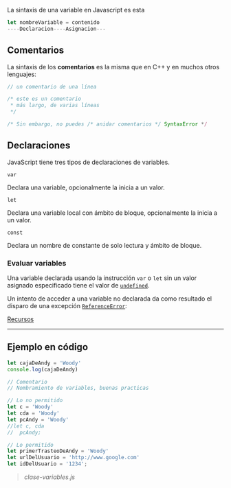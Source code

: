 
La sintaxis de una variable en Javascript es esta 

```javascript
let nombreVariable = contenido
----Declaracion----Asignacion---
```
## Comentarios

La sintaxis de los **comentarios** es la misma que en C++ y en muchos otros lenguajes:
```javascript
// un comentario de una línea

/* este es un comentario
 * más largo, de varias líneas
 */

/* Sin embargo, no puedes /* anidar comentarios */ SyntaxError */
```

## Declaraciones

JavaScript tiene tres tipos de declaraciones de variables.

`var`

Declara una variable, opcionalmente la inicia a un valor.

`let`

Declara una variable local con ámbito de bloque, opcionalmente la inicia a un valor.

`const`

Declara un nombre de constante de solo lectura y ámbito de bloque.

### Evaluar variables

Una variable declarada usando la instrucción `var` o `let` sin un valor asignado especificado tiene el valor de [`undefined`](https://developer.mozilla.org/es/docs/Web/JavaScript/Reference/Global_Objects/undefined).

Un intento de acceder a una variable no declarada da como resultado el disparo de una excepción [`ReferenceError`](https://developer.mozilla.org/es/docs/Web/JavaScript/Reference/Global_Objects/ReferenceError):


[Recursos](https://developer.mozilla.org/es/docs/Web/JavaScript/Guide/Grammar_and_types#declaraciones)

---

## Ejemplo en código 

```javascript 
let cajaDeAndy = 'Woody'
console.log(cajaDeAndy)

// Comentario
// Nombramiento de variables, buenas practicas

// Lo no permitido
let c = 'Woody'
let cda = 'Woody'
let pcAndy = 'Woody'
//let c, cda
//	pcAndy;

// Lo permitido
let primerTrasteoDeAndy = 'Woody'
let urlDelUsuario = 'http://www.google.com'
let idDelUsuario = '1234';
```
> *clase-variables.js* 





